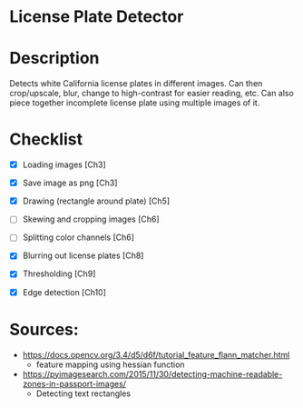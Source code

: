 # License Plate Detector

# Description
Detects white California license plates in different images. Can then crop/upscale, blur, change to high-contrast for easier reading, etc.
Can also piece together incomplete license plate using multiple images of it.

# Checklist
- [x] Loading images [Ch3]
- [x] Save image as png [Ch3]
- [x] Drawing (rectangle around plate) [Ch5]
- [ ] Skewing and cropping images [Ch6]
- [ ] Splitting color channels [Ch6]
- [x] Blurring out license plates [Ch8]
- [x] Thresholding [Ch9]
- [x] Edge detection [Ch10]


# Sources:
- https://docs.opencv.org/3.4/d5/d6f/tutorial_feature_flann_matcher.html
    - feature mapping using hessian function
- https://pyimagesearch.com/2015/11/30/detecting-machine-readable-zones-in-passport-images/
    - Detecting text rectangles

